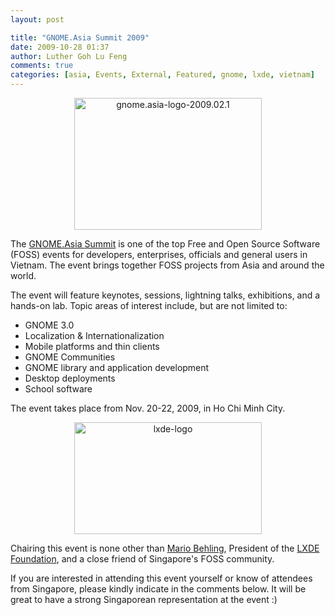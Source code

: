 ```yaml
---
layout: post

title: "GNOME.Asia Summit 2009"
date: 2009-10-28 01:37
author: Luther Goh Lu Feng
comments: true
categories: [asia, Events, External, Featured, gnome, lxde, vietnam]
---
```

<p align="center"><a href="http://linuxNUS.org/wp-content/uploads/2009/10/gnome.asia-logo-2009.02.1.png"><img src="http://linuxNUS.org/wp-content/uploads/2009/10/gnome.asia-logo-2009.02.1-300x211.png" alt="gnome.asia-logo-2009.02.1" title="gnome.asia-logo-2009.02.1" width="300" height="211" class="aligncenter size-medium wp-image-940" /></a></p>

The <a href="http://2009.gnome.asia/">GNOME.Asia Summit</a> is one of the top Free and Open Source Software (FOSS) events for developers, enterprises, officials and general users in Vietnam. The event brings together FOSS projects from Asia and around the world.

The event will feature keynotes, sessions, lightning talks, exhibitions, and a hands-on lab. Topic areas of interest include, but are not limited to:

* GNOME 3.0
* Localization & Internationalization
* Mobile platforms and thin clients
* GNOME Communities
* GNOME library and application development
* Desktop deployments
* School software

The event takes place from Nov. 20-22, 2009, in Ho Chi Minh City.

<p align="center"><a href="http://linuxNUS.org/wp-content/uploads/2009/10/lxde-logo.jpg"><img src="http://linuxNUS.org/wp-content/uploads/2009/10/lxde-logo-300x179.jpg" alt="lxde-logo" title="lxde-logo" width="300" height="179" class="aligncenter size-medium wp-image-943" /></a></p>

Chairing this event is none other than <a href="http://www.linkedin.com/in/mariobehling">Mario Behling</a>, President of the <a href="http://lxde.org/">LXDE</a> <a href="http://foundation.lxde.org/">Foundation</a>, and a close friend of Singapore's FOSS community.

If you are interested in attending this event yourself or know of attendees from Singapore, please kindly indicate in the comments below. It will be great to have a strong Singaporean representation at the event :)
